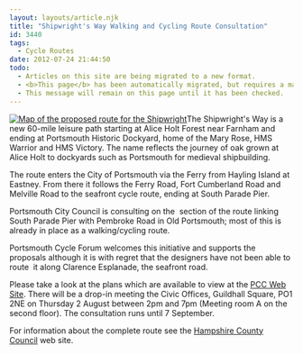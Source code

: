 ```yaml
---
layout: layouts/article.njk
title: "Shipwright's Way Walking and Cycling Route Consultation"
id: 3440
tags:
  - Cycle Routes
date: 2012-07-24 21:44:50
todo:
  - Articles on this site are being migrated to a new format.
  - <b>This page</b> has been automatically migrated, but requires a manual check-&amp;-tune to ensure the format and links all work as expected.
  - This message will remain on this page until it has been checked.
---
```


[![Map of the proposed route for the Shipwright](http://www.pompeybug.co.uk/wp-content/uploads/2012/07/Shipwrights-Way-map1-800x509.jpg "Map of the proposed route for the Shipwright")](http://www.pompeybug.co.uk/wp-content/uploads/2012/07/Shipwrights-Way-map1.jpg)The Shipwright's Way is a new 60-mile leisure path starting at Alice Holt Forest near Farnham and ending at Portsmouth Historic Dockyard, home of the Mary Rose, HMS Warrior and HMS Victory. The name reflects the journey of oak grown at Alice Holt to dockyards such as Portsmouth for medieval shipbuilding.

The route enters the City of Portsmouth via the Ferry from Hayling Island at Eastney. From there it follows the Ferry Road, Fort Cumberland Road and Melville Road to the seafront cycle route, ending at South Parade Pier.

Portsmouth City Council is consulting on the  section of the route linking South Parade Pier with Pembroke Road in Old Portsmouth; most of this is already in place as a walking/cycling route.

Portsmouth Cycle Forum welcomes this initiative and supports the proposals although it is with regret that the designers have not been able to route  it along Clarence Esplanade, the seafront road.

Please take a look at the plans which are available to view at the [PCC Web Site](http://www.portsmouth.gov.uk/living/26002.html "PCC Web Site - Shipwright"). There will be a drop-in meeting the Civic Offices, Guildhall Square, PO1 2NE on Thursday 2 August between 2pm and 7pm (Meeting room A on the second floor). The consultation runs until 7 September.

For information about the complete route see the [Hampshire County Council](http://www3.hants.gov.uk/hats/findyourhat/eastcentralhathome/easthampshirehat/shipwrightsway.htm "Hantsweb - Shipwrights Way") web site.


&nbsp;